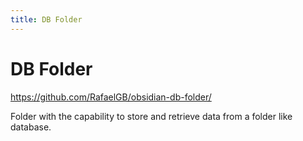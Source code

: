 ```yaml
---
title: DB Folder
---
```


# DB Folder

<https://github.com/RafaelGB/obsidian-db-folder/>

Folder with the capability to store and retrieve data from a folder like database.
